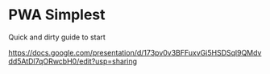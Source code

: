 # PWA Simplest

Quick and dirty guide to start

https://docs.google.com/presentation/d/173pv0v3BFFuxvGi5HSDSql9QMdvdd5AtDl7qORwcbH0/edit?usp=sharing
